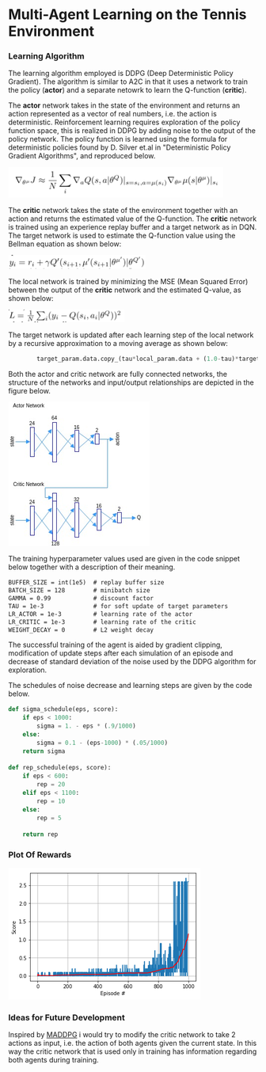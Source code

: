 # Multi-Agent Learning on the Tennis Environment


### Learning Algorithm 


The learning algorithm employed is DDPG (Deep Deterministic Policy Gradient).
The algorithm is similar to A2C in that it uses a network to train
the policy (__actor__) and a separate netowrk to learn the Q-function (__critic__).

The __actor__ network takes in the state of the environment and returns an 
action represented as a vector of real numbers, i.e. the action is deterministic.
Reinforcement learning requires exploration of the policy function space, this
is realized in DDPG by adding noise to the output of the policy network.
The policy function is learned using the formula for deterministic policies 
found by D. Silver et.al in "Deterministic Policy Gradient Algorithms", and
reproduced below.

![Deterministic Policy Gradient](dpg.png)

The __critic__ network takes the state of the environment together with
an action and returns the estimated value of the Q-function. 
The __critic__ network is trained using an experience replay buffer and
a target network as in DQN. The target network is used to estimate 
the Q-function value using the Bellman equation as shown below:

![Target Network Estimation of the Q-function](estQ.png)

The local network is trained by minimizing the MSE (Mean Squared Error)
between the output of the __critic__ network and the estimated Q-value, 
as shown below:

![Critic Network Loss](QLoss.png)


The target network is updated after each learning step of the local network 
by a recursive approximation to a moving average
as shown below:

```python
        target_param.data.copy_(tau*local_param.data + (1.0-tau)*target_param.data)
```

Both the actor and critic network are fully connected networks, the structure of the networks and 
input/output relationships are depicted in the figure below.

![Network Architecture](DDPG.jpg)

The training hyperparameter values used are given in the code snippet below together with 
a description of their meaning.

```
BUFFER_SIZE = int(1e5)  # replay buffer size
BATCH_SIZE = 128        # minibatch size
GAMMA = 0.99            # discount factor
TAU = 1e-3              # for soft update of target parameters
LR_ACTOR = 1e-3         # learning rate of the actor 
LR_CRITIC = 1e-3        # learning rate of the critic
WEIGHT_DECAY = 0        # L2 weight decay
```


The successful training of the agent is aided by gradient clipping, modification
of update steps after each simulation of an episode and decrease of standard deviation
of the noise used by the DDPG algorithm for exploration.


The schedules of noise decrease and learning steps are given by the code below.

```python
def sigma_schedule(eps, score):    
    if eps < 1000:
        sigma = 1. - eps * (.9/1000)    
    else:
        sigma = 0.1 - (eps-1000) * (.05/1000)
    return sigma    

def rep_schedule(eps, score):
    if eps < 600:
        rep = 20
    elif eps < 1100:
        rep = 10
    else:
        rep = 5

    return rep
```


### Plot Of Rewards

![Plot of Rewards](p3_scores.png)

### Ideas for Future Development

Inspired by [MADDPG](https://arxiv.org/pdf/1706.02275.pdf) i would try 
to modify the critic network to take 2 actions as input, i.e. the action 
of both agents given the current state. In this way the critic network 
that is used only in training has information regarding both 
agents during training.





